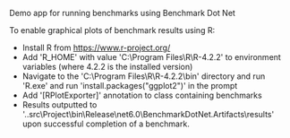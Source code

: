Demo app for running benchmarks using Benchmark Dot Net

To enable graphical plots of benchmark results using R:
- Install R from https://www.r-project.org/
- Add 'R_HOME' with value 'C:\Program Files\R\R-4.2.2' to environment variables (where 4.2.2 is the installed version)
- Navigate to the 'C:\Program Files\R\R-4.2.2\bin' directory and run 'R.exe' and run 'install.packages("ggplot2")' in the prompt
- Add '[RPlotExporter]' annotation to class containing benchmarks
- Results outputted to '..src\Project\bin\Release\net6.0\BenchmarkDotNet.Artifacts\results' upon successful completion of a benchmark.